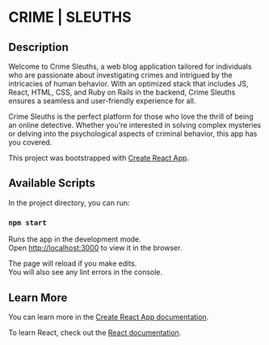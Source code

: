 # CRIME | SLEUTHS

## Description 
Welcome to Crime Sleuths, a web blog application tailored for individuals who are passionate about investigating crimes and intrigued by the intricacies of human behavior. With an optimized stack that includes JS, React, HTML, CSS, and Ruby on Rails in the backend, Crime Sleuths ensures a seamless and user-friendly experience for all.

Crime Sleuths is the perfect platform for those who love the thrill of being an online detective. Whether you're interested in solving complex mysteries or delving into the psychological aspects of criminal behavior, this app has you covered.



This project was bootstrapped with [Create React App](https://github.com/facebook/create-react-app).

## Available Scripts

In the project directory, you can run:

### `npm start`

Runs the app in the development mode.\
Open [http://localhost:3000](http://localhost:3000) to view it in the browser.

The page will reload if you make edits.\
You will also see any lint errors in the console.


## Learn More

You can learn more in the [Create React App documentation](https://facebook.github.io/create-react-app/docs/getting-started).

To learn React, check out the [React documentation](https://reactjs.org/).



